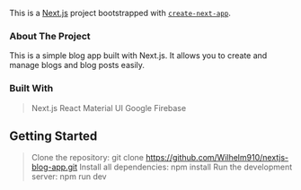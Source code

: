 This is a [Next.js](https://nextjs.org/) project bootstrapped with [`create-next-app`](https://github.com/vercel/next.js/tree/canary/packages/create-next-app).

### About The Project
This is a simple blog app built with Next.js. It allows you to create and manage blogs and blog posts easily.

### Built With
> Next.js
> React
> Material UI
> Google Firebase

## Getting Started
> Clone the repository: git clone https://github.com/Wilhelm910/nextjs-blog-app.git
> Install all dependencies: npm install
> Run the development server: npm run dev
